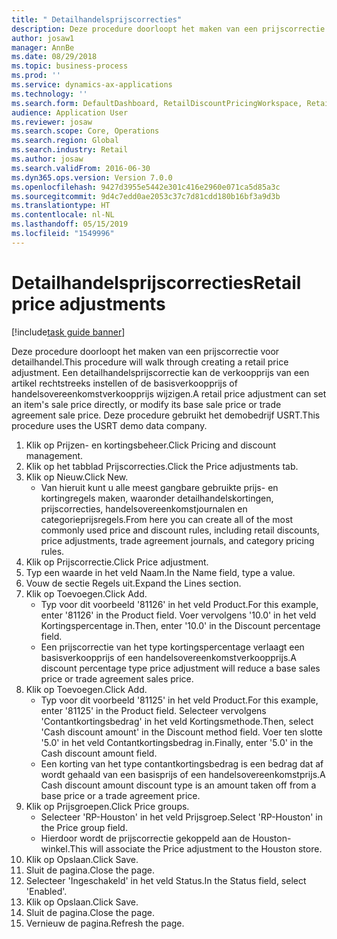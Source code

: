 ```yaml
---
title: " Detailhandelsprijscorrecties"
description: Deze procedure doorloopt het maken van een prijscorrectie voor detailhandel.
author: josaw1
manager: AnnBe
ms.date: 08/29/2018
ms.topic: business-process
ms.prod: ''
ms.service: dynamics-ax-applications
ms.technology: ''
ms.search.form: DefaultDashboard, RetailDiscountPricingWorkspace, RetailPeriodicDiscount, RetailDiscountPriceGroup
audience: Application User
ms.reviewer: josaw
ms.search.scope: Core, Operations
ms.search.region: Global
ms.search.industry: Retail
ms.author: josaw
ms.search.validFrom: 2016-06-30
ms.dyn365.ops.version: Version 7.0.0
ms.openlocfilehash: 9427d3955e5442e301c416e2960e071ca5d85a3c
ms.sourcegitcommit: 9d4c7edd0ae2053c37c7d81cdd180b16bf3a9d3b
ms.translationtype: HT
ms.contentlocale: nl-NL
ms.lasthandoff: 05/15/2019
ms.locfileid: "1549996"
---
```

# <a name="retail-price-adjustments"></a><span data-ttu-id="8b922-103"> Detailhandelsprijscorrecties</span><span class="sxs-lookup"><span data-stu-id="8b922-103">Retail price adjustments</span></span>

[!include[task guide banner](../includes/task-guide-banner.md)]

<span data-ttu-id="8b922-104">Deze procedure doorloopt het maken van een prijscorrectie voor detailhandel.</span><span class="sxs-lookup"><span data-stu-id="8b922-104">This procedure will walk through creating a retail price adjustment.</span></span> <span data-ttu-id="8b922-105">Een detailhandelsprijscorrectie kan de verkoopprijs van een artikel rechtstreeks instellen of de basisverkoopprijs of handelsovereenkomstverkoopprijs wijzigen.</span><span class="sxs-lookup"><span data-stu-id="8b922-105">A retail price adjustment can set an item's sale price directly, or modify its base sale price or trade agreement sale price.</span></span> <span data-ttu-id="8b922-106">Deze procedure gebruikt het demobedrijf USRT.</span><span class="sxs-lookup"><span data-stu-id="8b922-106">This procedure uses the USRT demo data company.</span></span>

1. <span data-ttu-id="8b922-107">Klik op Prijzen- en kortingsbeheer.</span><span class="sxs-lookup"><span data-stu-id="8b922-107">Click Pricing and discount management.</span></span>
2. <span data-ttu-id="8b922-108">Klik op het tabblad Prijscorrecties.</span><span class="sxs-lookup"><span data-stu-id="8b922-108">Click the Price adjustments tab.</span></span>
3. <span data-ttu-id="8b922-109">Klik op Nieuw.</span><span class="sxs-lookup"><span data-stu-id="8b922-109">Click New.</span></span>
    * <span data-ttu-id="8b922-110">Van hieruit kunt u alle meest gangbare gebruikte prijs- en kortingregels maken, waaronder detailhandelskortingen, prijscorrecties, handelsovereenkomstjournalen en categorieprijsregels.</span><span class="sxs-lookup"><span data-stu-id="8b922-110">From here you can create all of the most commonly used price and discount rules, including retail discounts, price adjustments, trade agreement journals, and category pricing rules.</span></span>  
4. <span data-ttu-id="8b922-111">Klik op Prijscorrectie.</span><span class="sxs-lookup"><span data-stu-id="8b922-111">Click Price adjustment.</span></span>
5. <span data-ttu-id="8b922-112">Typ een waarde in het veld Naam.</span><span class="sxs-lookup"><span data-stu-id="8b922-112">In the Name field, type a value.</span></span>
6. <span data-ttu-id="8b922-113">Vouw de sectie Regels uit.</span><span class="sxs-lookup"><span data-stu-id="8b922-113">Expand the Lines section.</span></span>
7. <span data-ttu-id="8b922-114">Klik op Toevoegen.</span><span class="sxs-lookup"><span data-stu-id="8b922-114">Click Add.</span></span>
    * <span data-ttu-id="8b922-115">Typ voor dit voorbeeld '81126' in het veld Product.</span><span class="sxs-lookup"><span data-stu-id="8b922-115">For this example, enter '81126' in the Product field.</span></span>    <span data-ttu-id="8b922-116">Voer vervolgens '10.0' in het veld Kortingspercentage in.</span><span class="sxs-lookup"><span data-stu-id="8b922-116">Then, enter '10.0' in the Discount percentage field.</span></span>  
    * <span data-ttu-id="8b922-117">Een prijscorrectie van het type kortingspercentage verlaagt een basisverkoopprijs of een handelsovereenkomstverkoopprijs.</span><span class="sxs-lookup"><span data-stu-id="8b922-117">A discount percentage type price adjustment will reduce a base sales price or trade agreement sales price.</span></span>  
8. <span data-ttu-id="8b922-118">Klik op Toevoegen.</span><span class="sxs-lookup"><span data-stu-id="8b922-118">Click Add.</span></span>
    * <span data-ttu-id="8b922-119">Typ voor dit voorbeeld '81125' in het veld Product.</span><span class="sxs-lookup"><span data-stu-id="8b922-119">For this example, enter '81125' in the Product field.</span></span>    <span data-ttu-id="8b922-120">Selecteer vervolgens 'Contantkortingsbedrag' in het veld Kortingsmethode.</span><span class="sxs-lookup"><span data-stu-id="8b922-120">Then, select 'Cash discount amount' in the Discount method field.</span></span>    <span data-ttu-id="8b922-121">Voer ten slotte '5.0' in het veld Contantkortingsbedrag in.</span><span class="sxs-lookup"><span data-stu-id="8b922-121">Finally, enter '5.0' in the Cash discount amount field.</span></span>  
    * <span data-ttu-id="8b922-122">Een korting van het type contantkortingsbedrag is een bedrag dat af wordt gehaald van een basisprijs of een handelsovereenkomstprijs.</span><span class="sxs-lookup"><span data-stu-id="8b922-122">A Cash discount amount discount type is an amount taken off from a base price or a trade agreement price.</span></span>  
9. <span data-ttu-id="8b922-123">Klik op Prijsgroepen.</span><span class="sxs-lookup"><span data-stu-id="8b922-123">Click Price groups.</span></span>
    * <span data-ttu-id="8b922-124">Selecteer 'RP-Houston' in het veld Prijsgroep.</span><span class="sxs-lookup"><span data-stu-id="8b922-124">Select 'RP-Houston' in the Price group field.</span></span>  
    * <span data-ttu-id="8b922-125">Hierdoor wordt de prijscorrectie gekoppeld aan de Houston-winkel.</span><span class="sxs-lookup"><span data-stu-id="8b922-125">This will associate the Price adjustment to the Houston store.</span></span>  
10. <span data-ttu-id="8b922-126">Klik op Opslaan.</span><span class="sxs-lookup"><span data-stu-id="8b922-126">Click Save.</span></span>
11. <span data-ttu-id="8b922-127">Sluit de pagina.</span><span class="sxs-lookup"><span data-stu-id="8b922-127">Close the page.</span></span>
12. <span data-ttu-id="8b922-128">Selecteer 'Ingeschakeld' in het veld Status.</span><span class="sxs-lookup"><span data-stu-id="8b922-128">In the Status field, select 'Enabled'.</span></span>
13. <span data-ttu-id="8b922-129">Klik op Opslaan.</span><span class="sxs-lookup"><span data-stu-id="8b922-129">Click Save.</span></span>
14. <span data-ttu-id="8b922-130">Sluit de pagina.</span><span class="sxs-lookup"><span data-stu-id="8b922-130">Close the page.</span></span>
15. <span data-ttu-id="8b922-131">Vernieuw de pagina.</span><span class="sxs-lookup"><span data-stu-id="8b922-131">Refresh the page.</span></span>

